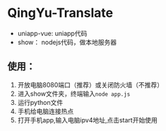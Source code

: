 # QingYu-Translate

- uniapp-vue: uniapp代码
- show： nodejs代码，做本地服务器
## 使用：
1. 开放电脑8080端口（推荐）或关闭防火墙（不推荐）
2. 进入show文件夹，终端输入`node app.js`
3. 运行python文件
4. 手机给电脑连接热点
4. 打开手机app,输入电脑ipv4地址,点击start开始使用
